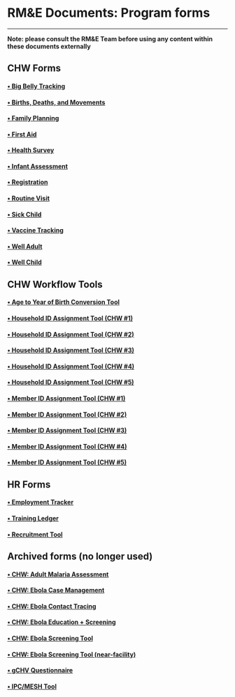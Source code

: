 RM&E Documents: Program forms
=============================
*****************************

**Note: please consult the RM&E Team before using any content within these documents externally**

CHW Forms
---------
#### [&bull; Big Belly Tracking](https://drive.google.com/open?id=0BwzcZZmQ5MkFUDZUa2c5WG1ZOEk)
#### [&bull; Births, Deaths, and Movements](https://drive.google.com/open?id=0BwzcZZmQ5MkFRWRqTkpBQjZCdFU)
#### [&bull; Family Planning](https://drive.google.com/open?id=0BwzcZZmQ5MkFVkJWQndzTjktbFE)
#### [&bull; First Aid](https://drive.google.com/open?id=0BwzcZZmQ5MkFRnNDMWZ0a0YtX2M)
#### [&bull; Health Survey](https://drive.google.com/open?id=0BwzcZZmQ5MkFa3NUZmI2M19iTG8)
#### [&bull; Infant Assessment](https://drive.google.com/open?id=0BwzcZZmQ5MkFRFFZQ2NRcHI3eTg)
#### [&bull; Registration](https://drive.google.com/open?id=0BwzcZZmQ5MkFWVVHNjdITGNIejg)
#### [&bull; Routine Visit](https://drive.google.com/open?id=0BwzcZZmQ5MkFRl82WXlrOVgzbmc)
#### [&bull; Sick Child](https://drive.google.com/open?id=0BwzcZZmQ5MkFMDRTMVRvdXJkSEE)
#### [&bull; Vaccine Tracking](https://drive.google.com/open?id=0BwzcZZmQ5MkFVVl6eHprTkQ0QXc)
#### [&bull; Well Adult](https://drive.google.com/open?id=0BwzcZZmQ5MkFXzN6WU5nSXZuM1U)
#### [&bull; Well Child](https://drive.google.com/open?id=0BwzcZZmQ5MkFbVVQYzR0WGtrODA)

CHW Workflow Tools
------------------
#### [&bull; Age to Year of Birth Conversion Tool](https://drive.google.com/open?id=0BwzcZZmQ5MkFa2h2d2ZrOU5Oa3c)
#### [&bull; Household ID Assignment Tool (CHW #1)](https://drive.google.com/open?id=0BwzcZZmQ5MkFcm04NHBUdnZJRzg)
#### [&bull; Household ID Assignment Tool (CHW #2)](https://drive.google.com/open?id=0BwzcZZmQ5MkFUngyanFJWTJtcnM)
#### [&bull; Household ID Assignment Tool (CHW #3)](https://drive.google.com/open?id=0BwzcZZmQ5MkFc2xvajBCMlJYV3c)
#### [&bull; Household ID Assignment Tool (CHW #4)](https://drive.google.com/open?id=0BwzcZZmQ5MkFM3d3YnJ2OVhLMlk)
#### [&bull; Household ID Assignment Tool (CHW #5)](https://drive.google.com/open?id=0BwzcZZmQ5MkFOHE4bE1DWGlwa00)
#### [&bull; Member ID Assignment Tool (CHW #1)](https://drive.google.com/open?id=0BwzcZZmQ5MkFOUJQaEk0eW1Jb0E)
#### [&bull; Member ID Assignment Tool (CHW #2)](https://drive.google.com/open?id=0BwzcZZmQ5MkFSGJvOVBkdklsaWs)
#### [&bull; Member ID Assignment Tool (CHW #3)](https://drive.google.com/open?id=0BwzcZZmQ5MkFYV9pd1FmTS1VUDQ)
#### [&bull; Member ID Assignment Tool (CHW #4)](https://drive.google.com/open?id=0BwzcZZmQ5MkFVmY4QUxNR1FhcFE)
#### [&bull; Member ID Assignment Tool (CHW #5)](https://drive.google.com/open?id=0BwzcZZmQ5MkFMHBYRFhMWGRvczg)

HR Forms
--------
#### [&bull; Employment Tracker](https://drive.google.com/open?id=0BwzcZZmQ5MkFVk1QTHE3a1Vnczg)
#### [&bull; Training Ledger](https://drive.google.com/open?id=0BwzcZZmQ5MkFQ2haN3AwZ2RDcjQ)
#### [&bull; Recruitment Tool](https://drive.google.com/open?id=0BwzcZZmQ5MkFcFNmYUZjRUFWdHc)

Archived forms (no longer used)
-------------------------------
#### [&bull; CHW: Adult Malaria Assessment](https://drive.google.com/open?id=0BwzcZZmQ5MkFdDFZTC0zdEIzQms)
#### [&bull; CHW: Ebola Case Management](https://drive.google.com/open?id=0BwzcZZmQ5MkFeWJlRnJ4WHdsTmc)
#### [&bull; CHW: Ebola Contact Tracing](https://drive.google.com/open?id=0BwzcZZmQ5MkFR0lScTZmYUlXeXc)
#### [&bull; CHW: Ebola Education + Screening](https://drive.google.com/open?id=0BwzcZZmQ5MkFS05QWDJfd3hqWEk)
#### [&bull; CHW: Ebola Screening Tool](https://drive.google.com/open?id=0BwzcZZmQ5MkFblhoM0syZ0lTQ3c)
#### [&bull; CHW: Ebola Screening Tool (near-facility)](https://drive.google.com/open?id=0BwzcZZmQ5MkFR3F4cGVieDFqU3c)
#### [&bull; gCHV Questionnaire](https://drive.google.com/open?id=0BwzcZZmQ5MkFTXdSdlhobzF1TFE)
#### [&bull; IPC/MESH Tool](https://drive.google.com/open?id=0BwzcZZmQ5MkFWkFCd1ctMTJHRU0)
